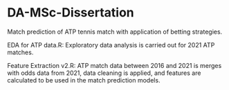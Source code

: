# DA-MSc-Dissertation
Match prediction of ATP tennis match with application of betting strategies.

EDA for ATP data.R: Exploratory data analysis is carried out for 2021 ATP matches. 

Feature Extraction v2.R: ATP match data between 2016 and 2021 is merges with odds data from 2021, data cleaning is applied, and features are calculated to be used in the match prediction models. 



